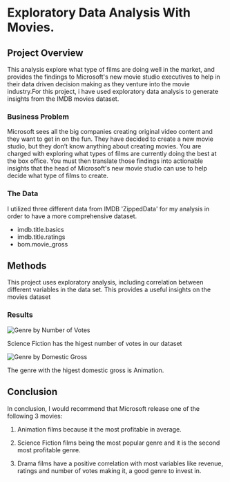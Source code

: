 # Exploratory Data Analysis With Movies.


## Project Overview

This analysis explore what type of films are doing well in the market, and provides the findings to Microsoft's new movie studio executives to help in their data driven decision making as they venture into the movie industry.For this project, i have used exploratory data analysis to generate insights from the IMDB movies dataset.

### Business Problem

Microsoft sees all the big companies creating original video content and they want to get in on the fun. They have decided to create a new movie studio, but they don’t know anything about creating movies. You are charged with exploring what types of films are currently doing the best at the box office. You must then translate those findings into actionable insights that the head of Microsoft's new movie studio can use to help decide what type of films to create.

### The Data
I utilized three different data from IMDB 'ZippedData' for my analysis in order to have a more comprehensive dataset.

* imdb.title.basics
* imdb.title.ratings
* bom.movie_gross

## Methods

This project uses exploratory analysis, including correlation between different variables in the data set. This provides a useful insights on the movies dataset

### Results

![Genre by Number of Votes](https://user-images.githubusercontent.com/113707140/201005420-5244b06d-30a0-4fca-8732-643f965d49f7.png)

Science Fiction has the higest number of votes in our dataset

![Genre by Domestic Gross](https://user-images.githubusercontent.com/113707140/201005487-62ce8c4e-8acc-4a84-ab60-b62a65bc0b4b.png)

The genre with the higest domestic gross is Animation.

## Conclusion
In conclusion, I would recommend that Microsoft release one of the following 3 movies:

1. Animation films because it the most profitable in average.

2. Science Fiction films being the most popular genre and it is the second most profitable genre.

3. Drama films have a positive correlation with most variables like revenue, ratings and number of votes making it,
   a good genre to invest in.


